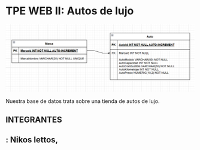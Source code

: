 <h1>TPE WEB II: Autos de lujo</h1>

![Diagrama](<Diagrama Autos.png>)

Nuestra base de datos trata sobre una tienda de autos de lujo.

<h2>INTEGRANTES<h2>: Nikos lettos,
